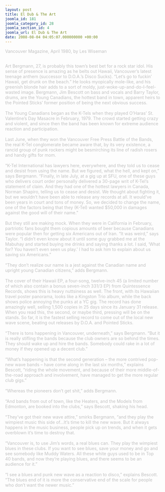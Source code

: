 ```yaml
---
layout: post
title: El Dub & The Art
joomla_id: 181
joomla_category_id: 28
joomla_section_id: 4
joomla_url: El Dub & The Art
date: 2008-08-04 04:05:07.000000000 +00:00
---
```

<span style="color: #c0c0c0">Vancouver Magazine, April 1980, by Les Wiseman</span><div><span style="color: #c0c0c0">&nbsp;<br />Art Bergmann, 27, is probably this town&rsquo;s best bet for a rock star idol. His sense of presence is amazing as he belts out Hawaii, Vancouver&rsquo;s latest teenage anthem (successor to D.O.A.&rsquo;s Disco Sucks). &ldquo;Let&rsquo;s go to fuckin&rsquo; Hawaii, get drunk on the beach.&rdquo; He looks myopically mole-like, and his greenish blonde hair adds to a sort of moldy, just-woke-up-and-do-I-feel-wasted image. Bergmann, Jim Bescott on bass and vocals and Barry Taylor, drums, are the Young Canadians, the hottest band in town, apparent heirs to the Pointed Sticks&rsquo; former position of being the next obvious success.<br />&nbsp;<br />The Young Canadians began as the K-Tels when they played O&rsquo;Haras&rsquo; St. Valentine&rsquo;s Day Masacre in February, 1979. The crowd started getting crazy and violent, and since then the band has been known for extreme audience reaction and participation.<br />&nbsp;<br />Last June, when they won the Vancouver Free Press Battle of the Bands, the real K-Tel conglomerate became aware that, by its very existence, a rancid group of punk rockers might be besmirching its line of radish rosers and handy gifts for mom.<br />&nbsp;<br />&ldquo;K-Tel International has lawyers here, everywhere, and they told us to cease and desist from using the name. But we figured, what the hell, and kept on,&rdquo; says Bergmann. &ldquo;Finally, in late July, at a gig up at SFU, one of these guys who delivers court order personally delivered a 30-page writ of K-Tel&rsquo;s statement of claim. And they had one of the hottest lawyers in Canada, Norman Shapiro, telling us to cease and desist. We thought about fighting it, but we wouldn&rsquo;t have been able to release any records at all. It would&rsquo;ve been years in court and tons of money. So, we decided to change the name, one of the factors being that they (K-Tel) wanted $50,000 in damages against the good will of their name.&rdquo;<br />&nbsp;<br />But they still are making mock. When they were in California in February, partriotic fans bought them copious amounts of beer because Canadians were popular then for getting six Americans out of Iran. &ldquo;It was weird,&rdquo; says Taylor. &ldquo;I didn&rsquo;t even know about it until some guy grabbed me at the Mabuhay and started buying me drinks and saying thanks a lot. I said, &lsquo;What for? You haven&rsquo;t even seen us play.&rsquo; I had to ask him to explain about us saving six Americans.&rdquo;<br />&nbsp;<br />&ldquo;They don&rsquo;t realize our name is a jest against the Canadian name and upright young Canadian citizens,&rdquo; adds Bergmann.<br />&nbsp;<br />The cover of their Hawaii EP, a four-song, twelve-inch 45 (a limited number of which also contain a bonus seven-inch 331/3 EP) from Quintessence Records, shows this is heavy nuttsiness as well. The front, with its Hawaiian travel poster panorama, looks like a Kingston Trio album, while the back shows police annoying the punks at a YC gig. The record has done amazingly well, selling 1,500 copies in 25 days since its January 31 release. When you read this, the second, or maybe third, pressing will be on the stands. So far, it is the fastest selling record to come out of the local new wave scene, beating out releases by D.O.A. and Pointed Sticks.<br />&nbsp;<br />&ldquo;There is tons happening in Vancouver, underneath,&rdquo; says Bergmann. &ldquo;But it is really stifling the bands because the club owners are so behind the times. They should wake up and hire the bands. Somebody could rake in a lot of money if they opened up a decent club.&rdquo;<br />&nbsp;<br />&ldquo;What&rsquo;s happening is that the second generation &ndash; the more contrived pop-new wave bands &ndash; have come along in the last six months,&rdquo; explains Bescott, &ldquo;riding the whole movement, and because of their more middle-of-the-road approach and involvement, have managed to get the more regular club gigs.&rdquo;<br />&nbsp;<br />&ldquo;Whereas the pioneers don&rsquo;t get shit,&rdquo; adds Bergmann.<br />&nbsp;<br />&ldquo;And bands from out of town, like the Heaters, and the Models from Edmonton, are booked into the clubs,&rdquo; says Bescott, shaking his head.<br />&nbsp;<br />&ldquo;They&rsquo;ve got their new wave attire,&rdquo; smirks Bergmann, &ldquo;and they play the wimpiest music this side of&hellip;It&rsquo;s time to kill the new wave. But it always happens in the music business, people pick up on trends, and when it gets overblown it&rsquo;s time to destroy that.<br />&nbsp;<br />&ldquo;Vancouver is, to use Jim&rsquo;s words, a real blues can. They play the wimpiest blues in these clubs. If you want to see blues, save your money and go and see somebody like Muddy Waters. All these white guys used to be in Top 40 bands, and now they&rsquo;re playing blues, and there seems to be an audience for it.&rdquo;<br />&nbsp;<br />&ldquo;I see a blues and punk new wave as a reaction to disco,&rdquo; explains Bescott. &ldquo;The blues end of it is more the conservative end of the scale for people who don&rsquo;t want the newer music.&rdquo; <br /></span><br /></div>
